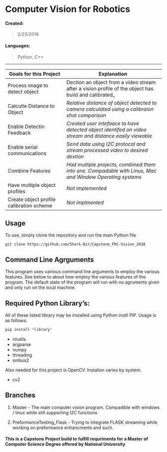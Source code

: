 # Computer Vision for Robotics

#### Created:
> 2/23/2018

#### Languages:
> _Python_, _C++_
***





Goals for this Project | Explanation
---------------------- | --------------------
Process image to detect object | Dection an object from a video stream after a vision profile of the object has build and calibrated_
Calculte Distance to Object | _Relative distance of object detected to camera calculated using a calibraion shot comparison_
Enable Detectin Feedback | _Created user intefaace to have detected object identifed on video stream and distance easily viewable_
Enable serial communications | _Send data using I2C protocal and stream processed video to desired destion_
Combine Features | _Had multiple projects, combined them into one. Compadable with Linux, Mac and Window Operating systems_
Have multiple object profiles | _Not implemented_
Create object profile calibration scheme | _Not implmented_

## Usage
To use, simply clone the repository and run the main Python file
```
git clone https://github.com/Shark-Bit/Capstone_FRC-Vision_2018
```

## Command Line Agrguments
This program uses vairious command line arguments to employ the various features. See below to about how employ the various features of the program. The default state of the program will run with no agruments given and only run on the local machine.




## Required Python Library’s: 
All of these listed library may be installed using Python instll PIP. Usage is as follows:
```python
pip install *library*
```
- imutils
- argparse
- numpy
- threading
- smbus2

Also needed for this project is OpenCV. Instalion varies by system.

- cv2

## Branches

1. Master - The main computer vision program. Compadible with windows / linux while still supporting I2C functions

2. PreformanceTesting_Flask - Trying to integrate FLASK streaming while working on preformance enhancments and such. 










#### This is a Capstone Project build to fulfill requriments for a Master of Computer Science Degree offered by National University
